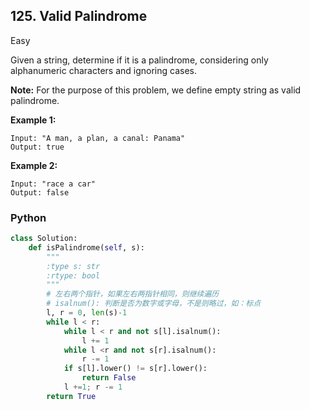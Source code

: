 ## 125. Valid Palindrome

Easy

Given a string, determine if it is a palindrome, considering only alphanumeric characters and ignoring cases.

**Note:** For the purpose of this problem, we define empty string as valid palindrome.

**Example 1:**

```
Input: "A man, a plan, a canal: Panama"
Output: true
```

**Example 2:**

```
Input: "race a car"
Output: false
```

### Python

```python
class Solution:
    def isPalindrome(self, s):
        """
        :type s: str
        :rtype: bool
        """
        # 左右两个指针，如果左右两指针相同，则继续遍历
        # isalnum(): 判断是否为数字或字母，不是则略过，如：标点
        l, r = 0, len(s)-1
        while l < r:
            while l < r and not s[l].isalnum():
                l += 1
            while l <r and not s[r].isalnum():
                r -= 1
            if s[l].lower() != s[r].lower():
                return False
            l +=1; r -= 1
        return True
```

